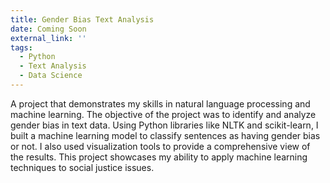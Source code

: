 ```yaml
---
title: Gender Bias Text Analysis
date: Coming Soon
external_link: ''
tags:
  - Python
  - Text Analysis
  - Data Science
---
```


A project that demonstrates my skills in natural language processing and machine learning. The objective of the project was to identify and analyze gender bias in text data. Using Python libraries like NLTK and scikit-learn, I built a machine learning model to classify sentences as having gender bias or not. I also used visualization tools to provide a comprehensive view of the results. This project showcases my ability to apply machine learning techniques to social justice issues.

<!--more-->
